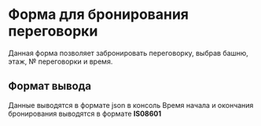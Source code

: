 # Форма для бронирования переговорки

Данная форма позволяет забронировать переговорку, выбрав башню, этаж, № переговорки и время.

## Формат вывода

Данные выводятся в формате json в консоль
Время начала и окончания бронирования выводятся в формате **IS08601**
